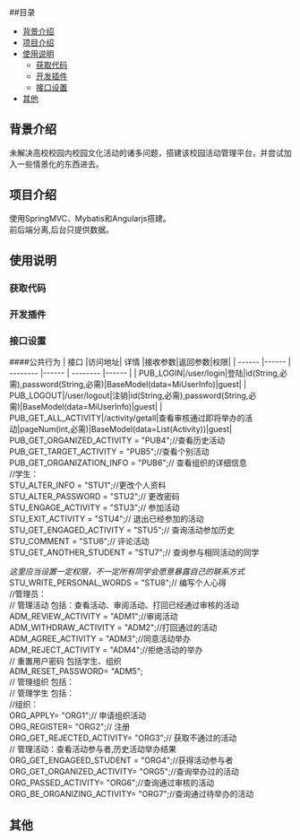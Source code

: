 ##目录
* [背景介绍](#背景介绍)
* [项目介绍](#项目介绍)
* [使用说明](#使用说明)
  * [获取代码](#获取代码)
  * [开发插件](#开发插件)
  * [接口设置](#接口设置)
* [其他](#其他)
<a name="背景介绍"></a>
## 背景介绍
未解决高校校园内校园文化活动的诸多问题，搭建该校园活动管理平台，并尝试加入一些情景化的东西进去。
<a name="项目介绍"></a>
## 项目介绍
使用SpringMVC、Mybatis和Angularjs搭建。<br>
前后端分离,后台只提供数据。

<a name="使用说明"></a>
## 使用说明

<a name="获取代码"></a>
### 获取代码

<a name="开发插件"></a>
### 开发插件

<a name="接口设置"></a>
### 接口设置
####公共行为
| 接口    |访问地址| 详情     |接收参数|返回参数|权限|
| ------ |------ | -------- |------ | -------- |------ | 
| PUB_LOGIN|/user/login|登陆|id(String,必需),password(String,必需)|BaseModel(data=MiUserInfo)|guest|
| PUB_LOGOUT|/user/logout|注销|id(String,必需),password(String,必需)|BaseModel(data=MiUserInfo)|guest|
| PUB_GET_ALL_ACTIVITY|/activity/getall|查看审核通过即将举办的活动|pageNum(int,必需)|BaseModel(data=List(Activity))|guest|
PUB_GET_ORGANIZED_ACTIVITY = "PUB4";//查看历史活动<br>
PUB_GET_TARGET_ACTIVITY = "PUB5";//查看个别活动<br>
PUB_GET_ORGANIZATION_INFO = "PUB6";//    查看组织的详细信息<br>
//学生：<br>
STU_ALTER_INFO = "STU1";//更改个人资料<br>
STU_ALTER_PASSWORD = "STU2";//    更改密码<br>
STU_ENGAGE_ACTIVITY = "STU3";//    参加活动<br>
STU_EXIT_ACTIVITY = "STU4";//    退出已经参加的活动<br>
STU_GET_ENGAGED_ACTIVITY = "STU5";//    查询活动参加历史<br>
STU_COMMENT = "STU6";//    评论活动<br>
STU_GET_ANOTHER_STUDENT = "STU7";//    查询参与相同活动的同学<br>
 
*这里应当设置一定权限，不一定所有同学会愿意暴露自己的联系方式<br>*
STU_WRITE_PERSONAL_WORDS = "STU8";//    编写个人心得<br>
//管理员：<br>
//    管理活动 包括：查看活动、审阅活动、打回已经通过审核的活动<br>
ADM_REVIEW_ACTIVITY = "ADM1";//审阅活动<br>
ADM_WITHDRAW_ACTIVITY = "ADM2";//打回通过的活动<br>
ADM_AGREE_ACTIVITY = "ADM3";//同意活动举办<br>
ADM_REJECT_ACTIVITY = "ADM4";//拒绝活动的举办<br>
//    重置用户密码 包括学生、组织<br>
ADM_RESET_PASSWORD= "ADM5";<br>
//    管理组织 包括：<br>
//    管理学生 包括：<br>
//组织：<br>
ORG_APPLY= "ORG1";//    申请组织活动<br>
ORG_REGISTER= "ORG2";//    注册<br>
ORG_GET_REJECTED_ACTIVITY= "ORG3";//    获取不通过的活动<br>
//    管理活动：查看活动参与者,历史活动举办结果<br>
ORG_GET_ENGAGEED_STUDENT = "ORG4";//获得活动参与者<br>
ORG_GET_ORGANIZED_ACTIVITY= "ORG5";//查询举办过的活动<br>
ORG_PASSED_ACTIVITY= "ORG6";//查询通过审核的活动<br>
ORG_BE_ORGANIZING_ACTIVITY= "ORG7";//查询通过待举办的活动<br>

<a name="其他"></a>
## 其他